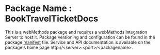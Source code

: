 # Package Name : BookTravelTicketDocs
This is a webMethods package and requires a webMethods Integration Server to host it. Package versioning and configuration can be found in the package [manifest](./BookTravelTicketDocs/manifest.v3) file. Service and API documentation is available on the package's home page http://&lt;server&gt;:&lt;port&gt;/&lt;packagename>.